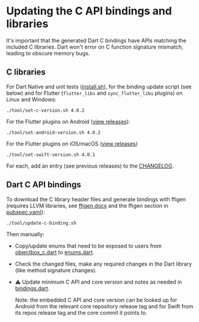 # Updating the C API bindings and libraries

It's important that the generated Dart C bindings have APIs matching the included C libraries. 
Dart won't error on C function signature mismatch, leading to obscure memory bugs.

## C libraries

For Dart Native and unit tests ([install.sh](../install.sh)),
for the binding update script (see below) and
for Flutter (`flutter_libs` and `sync_flutter_libs` plugins) on Linux and Windows:  
```
./tool/set-c-version.sh 4.0.2
```

For the Flutter plugins on Android ([view releases](https://github.com/objectbox/objectbox-java/releases)):
```
./tool/set-android-version.sh 4.0.2
```

For the Flutter plugins on iOS/macOS ([view releases](https://github.com/objectbox/objectbox-swift/releases))
```
./tool/set-swift-version.sh 4.0.1
```

For each, add an entry (see previous releases) to the [CHANGELOG](../objectbox/CHANGELOG.md).

## Dart C API bindings
To download the C library header files and generate bindings with ffigen (requires LLVM libraries,
see [ffigen docs](https://pub.dev/packages/ffigen#installing-llvm)
and the ffigen section in [pubspec.yaml](../objectbox/pubspec.yaml)):
```
./tool/update-c-binding.sh
```

Then manually:
- Copy/update enums that need to be exposed to users
  from [objectbox_c.dart](../objectbox/lib/src/native/bindings/objectbox_c.dart) 
  to [enums.dart](../objectbox/lib/src/modelinfo/enums.dart).
- Check the changed files, make any required changes in the Dart library (like method signature changes).
- ⚠️ Update minimum C API and core version and notes as needed in [bindings.dart](../objectbox/lib/src/native/bindings/bindings.dart).
  
  Note: the embedded C API and core version can be looked up
  for Android from the relevant core repository release tag and
  for Swift from its repos release tag and the core commit it points to.
